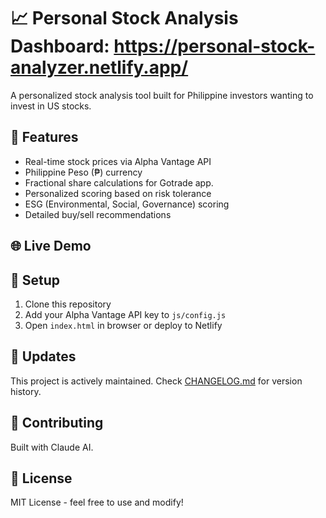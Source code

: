# 📈 Personal Stock Analysis Dashboard: https://personal-stock-analyzer.netlify.app/

A personalized stock analysis tool built for Philippine investors wanting to invest in US stocks.

## 🚀 Features

- Real-time stock prices via Alpha Vantage API
- Philippine Peso (₱) currency
- Fractional share calculations for Gotrade app.
- Personalized scoring based on risk tolerance
- ESG (Environmental, Social, Governance) scoring
- Detailed buy/sell recommendations

## 🌐 Live Demo



## 🔧 Setup

1. Clone this repository
2. Add your Alpha Vantage API key to `js/config.js`
3. Open `index.html` in browser or deploy to Netlify


## 🔄 Updates

This project is actively maintained. Check [CHANGELOG.md](docs/CHANGELOG.md) for version history.

## 🤝 Contributing

Built with Claude AI.

## 📄 License

MIT License - feel free to use and modify!
